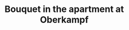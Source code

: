 ---
layout: details
title: "Bouquet in the apartment at Oberkampf"
description: "2022"
size: "50x70cm oil and acrylic on paper"
galleryImages:
  - /assets/img/flowers-oberkampf.png
---
